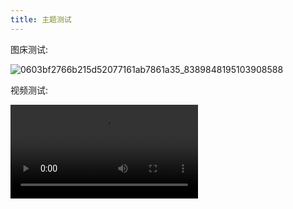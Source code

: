```yaml
---
title: 主题测试
---
```


图床测试:

![0603bf2766b215d52077161ab7861a35_8389848195103908588](主题测试.assets/0603bf2766b215d52077161ab7861a35_8389848195103908588.png)

视频测试:

<video src="主题测试.assets/737372494-1-30116.mp4"></video>